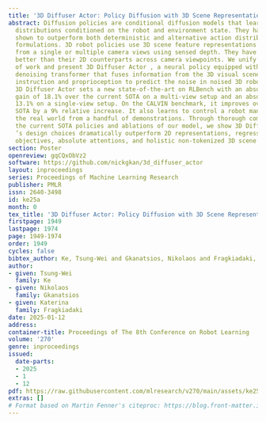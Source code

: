 ```yaml
---
title: '3D Diffuser Actor: Policy Diffusion with 3D Scene Representations'
abstract: Diffusion policies are conditional diffusion models that learn robot action
  distributions conditioned on the robot and environment state. They have recently
  shown to outperform both deterministic and alternative action distribution learning
  formulations. 3D robot policies use 3D scene feature representations aggregated
  from a single or multiple camera views using sensed depth. They have shown to generalize
  better than their 2D counterparts across camera viewpoints. We unify these two lines
  of work and present 3D Diffuser Actor , a neural policy equipped with a novel 3D
  denoising transformer that fuses information from the 3D visual scene, a language
  instruction and proprioception to predict the noise in noised 3D robot pose trajectories.
  3D Diffuser Actor sets a new state-of-the-art on RLBench with an absolute performance
  gain of 18.1% over the current SOTA on a multi-view setup and an absolute gain of
  13.1% on a single-view setup. On the CALVIN benchmark, it improves over the current
  SOTA by a 9% relative increase. It also learns to control a robot manipulator in
  the real world from a handful of demonstrations. Through thorough comparisons with
  the current SOTA policies and ablations of our model, we show 3D Diffuser Actor
  ’s design choices dramatically outperform 2D representations, regression and classification
  objectives, absolute attentions, and holistic non-tokenized 3D scene embeddings.
section: Poster
openreview: gqCQxObVz2
software: https://github.com/nickgkan/3d_diffuser_actor
layout: inproceedings
series: Proceedings of Machine Learning Research
publisher: PMLR
issn: 2640-3498
id: ke25a
month: 0
tex_title: '3D Diffuser Actor: Policy Diffusion with 3D Scene Representations'
firstpage: 1949
lastpage: 1974
page: 1949-1974
order: 1949
cycles: false
bibtex_author: Ke, Tsung-Wei and Gkanatsios, Nikolaos and Fragkiadaki, Katerina
author:
- given: Tsung-Wei
  family: Ke
- given: Nikolaos
  family: Gkanatsios
- given: Katerina
  family: Fragkiadaki
date: 2025-01-12
address:
container-title: Proceedings of The 8th Conference on Robot Learning
volume: '270'
genre: inproceedings
issued:
  date-parts:
  - 2025
  - 1
  - 12
pdf: https://raw.githubusercontent.com/mlresearch/v270/main/assets/ke25a/ke25a.pdf
extras: []
# Format based on Martin Fenner's citeproc: https://blog.front-matter.io/posts/citeproc-yaml-for-bibliographies/
---
```

